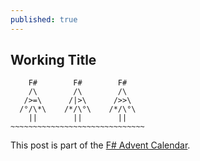 ```yaml
---
published: true
---
```

## Working Title
```
    F#        F#        F#    
    /\        /\        /\   
   />=\      /|>\      />>\   
  /°/\*\    /*/\°\    /*/\°\  
    ||        ||        ||    
~~~~~~~~~~~~~~~~~~~~~~~~~~~~~~
```

This post is part of the [F# Advent Calendar](https://sergeytihon.com/2019/11/05/f-advent-calendar-in-english-2019/).
